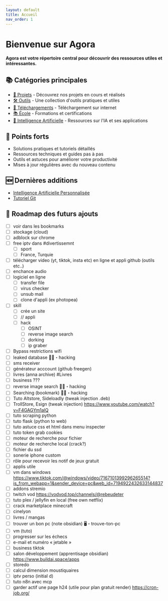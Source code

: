 ```yaml
---
layout: default
title: Accueil
nav_order: 1
---
```


# Bienvenue sur Agora

**Agora est votre répertoire central pour découvrir des ressources utiles et intéressantes.**

## 📚 Catégories principales

- [📂 Projets](projets) - Découvrez nos projets en cours et réalisés
- [🛠 Outils](outils) - Une collection d'outils pratiques et utiles
- [🔗 Téléchargements](telechargement) - Téléchargement sur internet
- [📚 École](ecole) - Formations et certifications
- [🤖 Intelligence Artificielle](outils/ia) - Ressources sur l'IA et ses applications

## 🎯 Points forts

- Solutions pratiques et tutoriels détaillés
- Ressources techniques et guides pas à pas
- Outils et astuces pour améliorer votre productivité
- Mises à jour régulières avec du nouveau contenu

## 🆕 Dernières additions

- [Intelligence Artificielle Personnalisée](outils/ia/IA%20Personnalisé.md)
- [Tutoriel Git](tutoriels/Tuto%20git.md)

## 📍 Roadmap des futurs ajouts

- [ ] voir dans les bookmarks
- [ ] stockage (cloud)
- [ ] adblock sur chrome 
- [ ] free iptv dans #divertissemnt
    - [ ] sport
    - [ ] France, Turquie
- [ ] télécharger video (yt, tiktok, insta etc) en ligne et appli
github (outils etc..)
- [ ] enchance audio
- [ ] logiciel en ligne
    - [ ] transfer file
    - [ ] virus checker
    - [ ] unsub mail
    - [ ] clone d'appli (ex photopea)
- [ ] skill
    - [ ] crée un site
    - [ ] // appli
    - [ ] hack
        - [ ] OSINT
        - [ ] reverse image search
        - [ ] dorking
        - [ ] ip graber
- [ ] Bypass restrictions wifi
- [ ] leaked database ⁠🏴‍☠️・hacking 
- [ ] sms receiver
- [ ] générateur acccount (github freegen) 
- [ ] livres (anna archive) #Livres 
- [ ] business ???
- [ ] reverse image search ⁠🏴‍☠️・hacking 
- [ ] Searching (bookmark) ⁠🏴‍☠️・hacking 
- [ ] Tuto Altstore, Sideloadly (tweak injection .deb)
- [ ] TrollStore, Esign (tweak injection) https://www.youtube.com/watch?v=F4GAGYm1aIQ 
- [ ] tuto scraping python
- [ ] tuto flask (python to web)
- [ ] tuto astuce css et html dans menu inspecter
- [ ] tuto token grab cookies
- [ ] moteur de recherche pour fichier
- [ ] moteur de recherche local (crack?)
- [ ] fichier du ssd
- [ ] sonerie iphone custom
- [ ] rôle pour recevoir les notif de jeux gratuit
- [ ] applis utile
- [ ] vm dans windows  https://www.tiktok.com/@windows/video/7167101399296265514?is_from_webapp=1&sender_device=pc&web_id=7194922432633144837
- [ ] addons stremio
- [ ] twitch vod https://vodvod.top/channels/@rebeudeter
- [ ] tuto plex / jellyfin en local (free own netflix)
- [ ] crack marketplace minecraft
- [ ] cinelyon
- [ ] livres / mangas
- [ ] trouver un bon pc (note obsidian) ⁠🖥・trouve-ton-pc 
- [ ] vm (tuto)
- [ ] progresser sur les échecs
- [ ] e-mail et numéro « jetable »
- [ ] business tiktok
- [ ] salon développement (apprentisage obsidian) https://www.buildai.space/apps
- [ ] storedo
- [ ] calcul dimension moustiquaires
- [ ] iptv perso (initial d)
- [ ] tuto n8n avec mcp 
- [ ] garder actif une page h24 (utile pour plan gratuit render) https://cron-job.org/